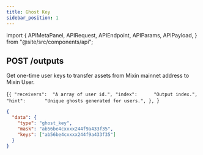 ```yaml
---
title: Ghost Key
sidebar_position: 1
---
```


import {
  APIMetaPanel,
  APIRequest,
  APIEndpoint,
  APIParams,
  APIPayload,
} from "@site/src/components/api";

## POST /outputs

Get one-time user keys to transfer assets from Mixin mainnet address to Mixin User.

<APIEndpoint url="/outputs" />

<APIMetaPanel scope="Authorized" scopeNote="" />

<APIPayload>{`{
  "receivers":  "A array of user id.",
  "index":      "Output index.",
  "hint":       "Unique ghosts generated for users.",
},
`}</APIPayload>

<!-- @TODO 这里原来的 example 就是错的，虽然按照理解改了，但是依然需要修正 -->

<APIRequest title="Generate outputs" url="/outputs --data PAYLOAD" />

```json title="Response"
{
  "data": {
    "type": "ghost_key",
    "mask": "ab56be4cxxxx244f9a433f35",
    "keys": ["ab56be4cxxxx244f9a433f35"]
  }
}
```
